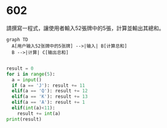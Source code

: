 
# 602
請撰寫一程式，讓使用者輸入52張牌中的5張，計算並輸出其總和。

```mermaid
graph TD
  A[用户输入52张牌中的5张牌] -->|输入| B[计算总和]
  B -->|计算| C[输出总和]

```

```python

result = 0
for i in range(5):
  a = input()
  if (a == 'J'): result += 11
  elif(a == 'Q'): result += 12
  elif(a == 'K'): result += 13
  elif(a == 'A'): result += 1
  elif(int(a)<11):
    result += int(a)
print(result)

```




